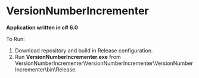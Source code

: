 # VersionNumberIncrementer

**Application written in c# 6.0**

To Run:

1. Download repository and build in Release configuration.
2. Run **VersionNumberIncrementer.exe** from VersionNumberIncrementer\VersionNumberIncrementer\VersionNumberIncrementer\bin\Release.
